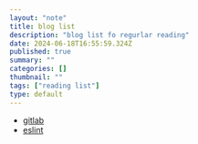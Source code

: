 ```yaml
---
layout: "note"
title: blog list
description: "blog list fo regurlar reading"
date: 2024-06-18T16:55:59.324Z
published: true
summary: ""
categories: []
thumbnail: ""
tags: ["reading list"]
type: default
---
```


- [gitlab](https://about.gitlab.com/blog/)
- [eslint](https://eslint.org/blog/)
